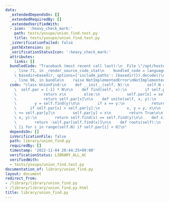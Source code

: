 ```yaml
---
data:
  _extendedDependsOn: []
  _extendedRequiredBy: []
  _extendedVerifiedWith:
  - icon: ':heavy_check_mark:'
    path: tests/yosupo/union_find.test.py
    title: tests/yosupo/union_find.test.py
  _isVerificationFailed: false
  _pathExtension: py
  _verificationStatusIcon: ':heavy_check_mark:'
  attributes:
    links: []
  bundledCode: "Traceback (most recent call last):\n  File \"/opt/hostedtoolcache/PyPy/3.7.13/x64/site-packages/onlinejudge_verify/documentation/build.py\"\
    , line 71, in _render_source_code_stat\n    bundled_code = language.bundle(stat.path,\
    \ basedir=basedir, options={'include_paths': [basedir]}).decode()\n  File \"/opt/hostedtoolcache/PyPy/3.7.13/x64/site-packages/onlinejudge_verify/languages/python.py\"\
    , line 96, in bundle\n    raise NotImplementedError\nNotImplementedError\n"
  code: "class UnionFind:\n    def __init__(self, N):\n        self.N = N\n      \
    \  self.par = [-1] * N\n\n    def find(self, x):\n        if self.par[x] < 0:\n\
    \            return x\n        else:\n            self.par[x] = self.find(self.par[x])\n\
    \            return self.par[x]\n\n    def unite(self, x, y):\n        x = self.find(x)\n\
    \        y = self.find(y)\n\n        if x == y:\n            return False\n  \
    \      if self.par[x] > self.par[y]:\n            x, y = y, x\n\n        self.par[x]\
    \ += self.par[y]\n        self.par[y] = x\n        return True\n\n    def same(self,\
    \ x, y):\n        return self.find(x) == self.find(y)\n\n    def size(self, x):\n\
    \        return -self.par[self.find(x)]\n\n    def roots(self):\n        return\
    \ [i for i in range(self.N) if self.par[i] < 0]\n"
  dependsOn: []
  isVerificationFile: false
  path: library/union_find.py
  requiredBy: []
  timestamp: '2022-11-04 20:44:25+09:00'
  verificationStatus: LIBRARY_ALL_AC
  verifiedWith:
  - tests/yosupo/union_find.test.py
documentation_of: library/union_find.py
layout: document
redirect_from:
- /library/library/union_find.py
- /library/library/union_find.py.html
title: library/union_find.py
---
```

